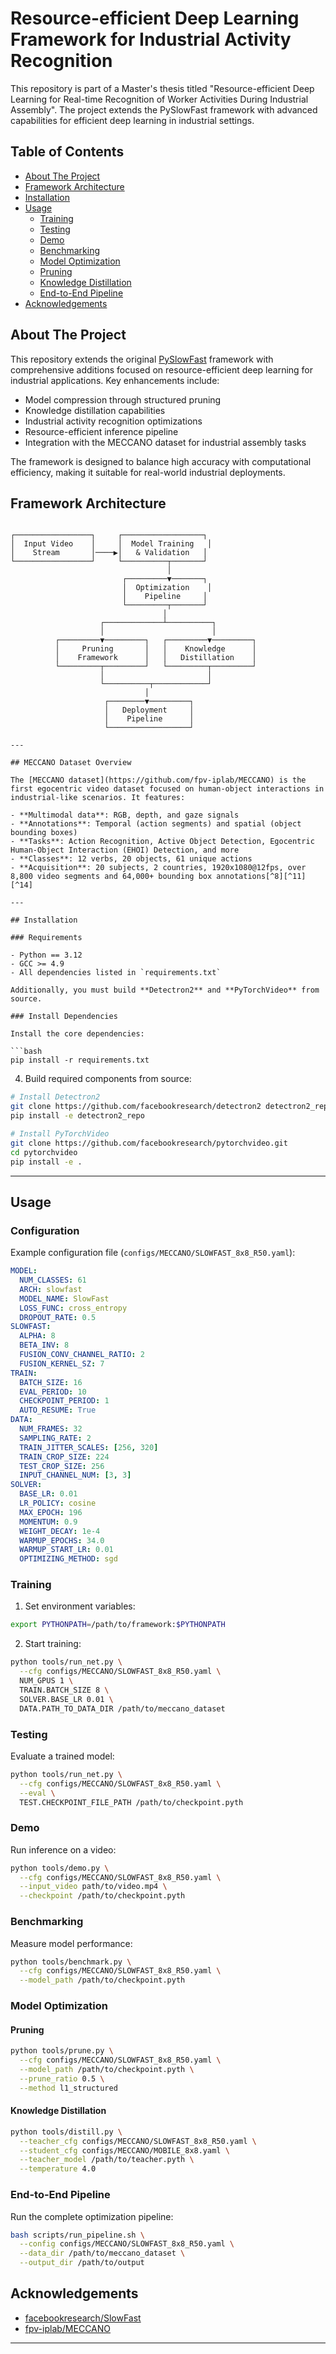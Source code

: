 # Resource-efficient Deep Learning Framework for Industrial Activity Recognition

This repository is part of a Master's thesis titled "Resource-efficient Deep Learning for Real-time Recognition of Worker Activities During Industrial Assembly". The project extends the PySlowFast framework with advanced capabilities for efficient deep learning in industrial settings.

## Table of Contents

- [About The Project](#about-the-project)
- [Framework Architecture](#framework-architecture)
- [Installation](#installation)
- [Usage](#usage)
  - [Training](#training)
  - [Testing](#testing)
  - [Demo](#demo)
  - [Benchmarking](#benchmarking)
  - [Model Optimization](#model-optimization)
  - [Pruning](#pruning)
  - [Knowledge Distillation](#knowledge-distillation)
  - [End-to-End Pipeline](#end-to-end-pipeline)
- [Acknowledgements](#Acknowledgements)

## About The Project

This repository extends the original [PySlowFast](https://github.com/facebookresearch/SlowFast) framework with comprehensive additions focused on resource-efficient deep learning for industrial applications. Key enhancements include:

- Model compression through structured pruning
- Knowledge distillation capabilities
- Industrial activity recognition optimizations
- Resource-efficient inference pipeline
- Integration with the MECCANO dataset for industrial assembly tasks

The framework is designed to balance high accuracy with computational efficiency, making it suitable for real-world industrial deployments.

## Framework Architecture

```
                                                     
┌─────────────────┐     ┌──────────────────┐
│  Input Video    │     │  Model Training   │
│    Stream       │────▶│   & Validation   │
└─────────────────┘     └──────────┬───────┘
                                   │
                         ┌─────────▼───────┐
                         │  Optimization    │
                         │    Pipeline     │
                         └─────────┬───────┘
                                  │
                    ┌─────────────┴──────────┐
                    │                        │
          ┌─────────▼─────────┐   ┌─────────▼─────────┐
          │     Pruning       │   │    Knowledge      │
          │    Framework      │   │   Distillation    │
          └─────────┬─────────┘   └─────────┬─────────┘
                    │                       │
                    └──────────┬────────────┘
                              │
                     ┌────────▼─────────┐
                     │   Deployment     │
                     │    Pipeline      │
                     └──────────────────┘

---

## MECCANO Dataset Overview

The [MECCANO dataset](https://github.com/fpv-iplab/MECCANO) is the first egocentric video dataset focused on human-object interactions in industrial-like scenarios. It features:

- **Multimodal data**: RGB, depth, and gaze signals
- **Annotations**: Temporal (action segments) and spatial (object bounding boxes)
- **Tasks**: Action Recognition, Active Object Detection, Egocentric Human-Object Interaction (EHOI) Detection, and more
- **Classes**: 12 verbs, 20 objects, 61 unique actions
- **Acquisition**: 20 subjects, 2 countries, 1920x1080@12fps, over 8,800 video segments and 64,000+ bounding box annotations[^8][^11][^14]

---

## Installation

### Requirements

- Python == 3.12
- GCC >= 4.9
- All dependencies listed in `requirements.txt`

Additionally, you must build **Detectron2** and **PyTorchVideo** from source.

### Install Dependencies

Install the core dependencies:

```bash
pip install -r requirements.txt
```

4. Build required components from source:

```bash
# Install Detectron2
git clone https://github.com/facebookresearch/detectron2 detectron2_repo
pip install -e detectron2_repo

# Install PyTorchVideo
git clone https://github.com/facebookresearch/pytorchvideo.git
cd pytorchvideo
pip install -e .
```


---

## Usage

### Configuration

Example configuration file (`configs/MECCANO/SLOWFAST_8x8_R50.yaml`):
```yaml
MODEL:
  NUM_CLASSES: 61
  ARCH: slowfast
  MODEL_NAME: SlowFast
  LOSS_FUNC: cross_entropy
  DROPOUT_RATE: 0.5
SLOWFAST:
  ALPHA: 8
  BETA_INV: 8
  FUSION_CONV_CHANNEL_RATIO: 2
  FUSION_KERNEL_SZ: 7
TRAIN:
  BATCH_SIZE: 16
  EVAL_PERIOD: 10
  CHECKPOINT_PERIOD: 1
  AUTO_RESUME: True
DATA:
  NUM_FRAMES: 32
  SAMPLING_RATE: 2
  TRAIN_JITTER_SCALES: [256, 320]
  TRAIN_CROP_SIZE: 224
  TEST_CROP_SIZE: 256
  INPUT_CHANNEL_NUM: [3, 3]
SOLVER:
  BASE_LR: 0.01
  LR_POLICY: cosine
  MAX_EPOCH: 196
  MOMENTUM: 0.9
  WEIGHT_DECAY: 1e-4
  WARMUP_EPOCHS: 34.0
  WARMUP_START_LR: 0.01
  OPTIMIZING_METHOD: sgd
```

### Training

1. Set environment variables:
```bash
export PYTHONPATH=/path/to/framework:$PYTHONPATH
```

2. Start training:
```bash
python tools/run_net.py \
  --cfg configs/MECCANO/SLOWFAST_8x8_R50.yaml \
  NUM_GPUS 1 \
  TRAIN.BATCH_SIZE 8 \
  SOLVER.BASE_LR 0.01 \
  DATA.PATH_TO_DATA_DIR /path/to/meccano_dataset
```

### Testing

Evaluate a trained model:
```bash
python tools/run_net.py \
  --cfg configs/MECCANO/SLOWFAST_8x8_R50.yaml \
  --eval \
  TEST.CHECKPOINT_FILE_PATH /path/to/checkpoint.pyth
```

### Demo

Run inference on a video:
```bash
python tools/demo.py \
  --cfg configs/MECCANO/SLOWFAST_8x8_R50.yaml \
  --input_video path/to/video.mp4 \
  --checkpoint /path/to/checkpoint.pyth
```

### Benchmarking

Measure model performance:
```bash
python tools/benchmark.py \
  --cfg configs/MECCANO/SLOWFAST_8x8_R50.yaml \
  --model_path /path/to/checkpoint.pyth
```

### Model Optimization

#### Pruning
```bash
python tools/prune.py \
  --cfg configs/MECCANO/SLOWFAST_8x8_R50.yaml \
  --model_path /path/to/checkpoint.pyth \
  --prune_ratio 0.5 \
  --method l1_structured
```

#### Knowledge Distillation
```bash
python tools/distill.py \
  --teacher_cfg configs/MECCANO/SLOWFAST_8x8_R50.yaml \
  --student_cfg configs/MECCANO/MOBILE_8x8.yaml \
  --teacher_model /path/to/teacher.pyth \
  --temperature 4.0
```

### End-to-End Pipeline

Run the complete optimization pipeline:
```bash
bash scripts/run_pipeline.sh \
  --config configs/MECCANO/SLOWFAST_8x8_R50.yaml \
  --data_dir /path/to/meccano_dataset \
  --output_dir /path/to/output
```

## Acknowledgements

- [facebookresearch/SlowFast](https://github.com/facebookresearch/SlowFast)
- [fpv-iplab/MECCANO](https://github.com/fpv-iplab/MECCANO)

---

